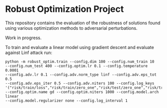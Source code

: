 # Robust Optimization Project

This repository contains the evaluation of the robustness of solutions found
using various optimization methods to adversarial perturbations.

Work in progress.

To train and evaluate a linear model using gradient descent and evaluate against
Linf attack run:

```
python -m robust_optim.train --config.dim 100 --config.num_train 10
--config.num_test 400 --config.optim.lr 0.1 --config.temperature 0.0001
--config.adv.lr 0.1 --config.adv.norm_type linf --config.adv.eps_tot 0.5
--config.adv.eps_iter 0.5 --config.adv.niters 100 --config.log_keys
'("risk/train/loss","risk/train/zero_one","risk/test/zero_one","risk/train/adv/linf","weight/norm/l1")'
--config.optim.name gd --config.optim.niters 1000 --config.model.arch linear
--config.model.regularizer none --config.log_interval 1
```
